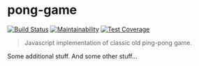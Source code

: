 # pong-game

[![Build Status](https://travis-ci.org/AdharaOrigin/pong-game.svg?branch=master)](https://travis-ci.org/AdharaOrigin/pong-game)
[![Maintainability](https://api.codeclimate.com/v1/badges/de8bb6a1a0e4ec167994/maintainability)](https://codeclimate.com/github/AdharaOrigin/pong-game/maintainability)
[![Test Coverage](https://api.codeclimate.com/v1/badges/de8bb6a1a0e4ec167994/test_coverage)](https://codeclimate.com/github/AdharaOrigin/pong-game/test_coverage)

> Javascript implementation of classic old ping-pong game.


Some additional stuff. And some other stuff...
